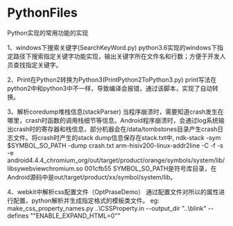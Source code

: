 # PythonFiles
Python实现的常用功能的实现

1、windows下搜索关键字(SearchKeyWord.py)
python3.6实现的windows下指定路径下搜索指定关键字功能实现，输出关键字所在文件名和行数；方便于开发人员查找指定关键字。

2、Print在Python2转换为Python3(PrintPython2ToPython3.py)
print写法在python2中和python3中不一样，导致编译会报错，通过该脚本，实现了自动转换。

3、解析coredump堆栈信息(stackParser)
当程序崩溃时，需要知道crash发生在哪里，crash时函数的调用栈细节等信息。Android程序崩溃时，会通过log系统输出crash时的寄存器和栈信息，部分机器会在/data/tombstones目录产生crash日志文件。将crash时产生的stack dump信息保存在stack.txt中,
ndk-stack -sym $SYMBOL_SO_PATH -dump crash.txt
arm-hisiv200-linux-addr2line -C -f -s -e android4.4.4_chromium_org/out/target/product/orange/symbols/system/lib/libsywebviewchromium.so 001cfb55
SYMBOL_SO_PATH是符号库目录，在Android源码中是out/target/product/xx/symbol/system/lib。

4、webkit中解析css配置文件（OptPraseDemo）
通过配置文件对所以的属性进行配置，python解析并生成指定格式的模板类文件。
eg: make_css_property_names.py ..\CSSProperty.in --output_dir "..\blink" --defines "\"ENABLE_EXPAND_HTML=0\""
